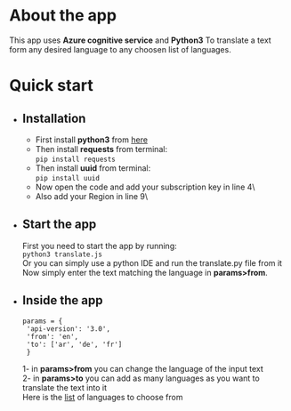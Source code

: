 

# About the app
This app uses **Azure cognitive service** and **Python3** To translate a text form any desired language to any choosen list of languages.

# Quick start 
- ## Installation
    - First install **python3** from [here](https://www.python.org/downloads/)
    - Then install **requests** from terminal:\
    `pip install requests`
    - Then install **uuid** from terminal:\
    `pip install uuid`
    - Now open the code and add your subscription key in line 4\
    - Also add your Region in line 9\

- ## Start the app
	First you need to start the app by running:\
	`python3 translate.js`\
	Or you can simply use a python IDE and run the translate.py file from it\
  Now simply enter the text matching the language in **params>from**.
    
- ## Inside the app   
   ```
   params = {
    'api-version': '3.0',
    'from': 'en',
    'to': ['ar', 'de', 'fr']
    }
   ```
    1- in **params>from** you can change the language of the input text\
    2- in **params>to** you can add as many languages as you want to translate the text into it\
    Here is the [list](https://docs.microsoft.com/en-us/azure/cognitive-services/translator/language-support) of languages to choose from
